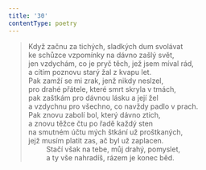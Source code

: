 ```yaml
---
title: '30'
contentType: poetry
---
```


> Když začnu za tichých, sladkých dum svolávat  
> ke schůzce vzpomínky na dávno zašlý svět,  
> jen vzdychám, co je pryč těch, jež jsem míval rád,  
> a cítím poznovu starý žal z kvapu let.  
> Pak zamží se mi zrak, jenž nikdy neslzel,  
> pro drahé přátele, které smrt skryla v tmách,  
> pak zaštkám pro dávnou lásku a její žel  
> a vzdychnu pro všechno, co navždy padlo v prach.  
> Pak znovu zabolí bol, který dávno ztich,  
> a znovu těžce čtu po řadě každý sten  
> na smutném účtu mých štkání už proštkaných,  
> jejž musím platit zas, ač byl už zaplacen.  
>          Stačí však na tebe, můj drahý, pomyslet,  
>          a ty vše nahradíš, rázem je konec běd.
